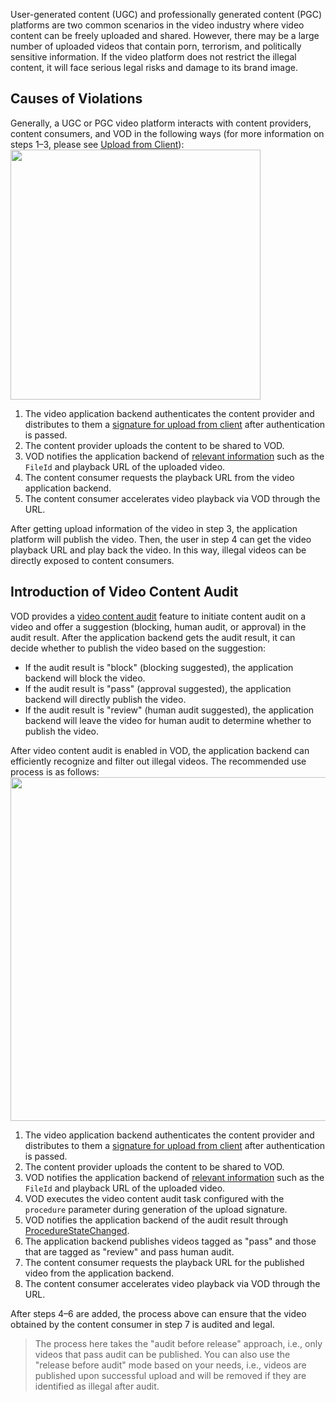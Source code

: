 User-generated content (UGC) and professionally generated content (PGC) platforms are two common scenarios in the video industry where video content can be freely uploaded and shared. However, there may be a large number of uploaded videos that contain porn, terrorism, and politically sensitive information. If the video platform does not restrict the illegal content, it will face serious legal risks and damage to its brand image.

## Causes of Violations

Generally, a UGC or PGC video platform interacts with content providers, content consumers, and VOD in the following ways (for more information on steps 1–3, please see [Upload from Client](https://intl.cloud.tencent.com/document/product/266/33921)):
<img src="https://main.qcloudimg.com/raw/afe1e6c94f5546d559c276a117a5562e.png" width="400">
1. The video application backend authenticates the content provider and distributes to them a [signature for upload from client](https://intl.cloud.tencent.com/document/product/266/33922) after authentication is passed.
2. The content provider uploads the content to be shared to VOD.
3. VOD notifies the application backend of [relevant information](https://intl.cloud.tencent.com/document/product/266/33950) such as the `FileId` and playback URL of the uploaded video.
4. The content consumer requests the playback URL from the video application backend.
5. The content consumer accelerates video playback via VOD through the URL.

After getting upload information of the video in step 3, the application platform will publish the video. Then, the user in step 4 can get the video playback URL and play back the video. In this way, illegal videos can be directly exposed to content consumers.

## Introduction of Video Content Audit
VOD provides a [video content audit](https://intl.cloud.tencent.com/document/product/266/33944) feature to initiate content audit on a video and offer a suggestion (blocking, human audit, or approval) in the audit result. After the application backend gets the audit result, it can decide whether to publish the video based on the suggestion:
* If the audit result is "block" (blocking suggested), the application backend will block the video.
* If the audit result is "pass" (approval suggested), the application backend will directly publish the video.
* If the audit result is "review" (human audit suggested), the application backend will leave the video for human audit to determine whether to publish the video.

After video content audit is enabled in VOD, the application backend can efficiently recognize and filter out illegal videos. The recommended use process is as follows:
<img src="https://main.qcloudimg.com/raw/750a8f13fbc0bc4cf3231d2c70234745.png" width="550">

1. The video application backend authenticates the content provider and distributes to them a [signature for upload from client](https://intl.cloud.tencent.com/document/product/266/33922) after authentication is passed.
2. The content provider uploads the content to be shared to VOD.
3. VOD notifies the application backend of [relevant information](https://intl.cloud.tencent.com/document/product/266/33950) such as the `FileId` and playback URL of the uploaded video.
4. VOD executes the video content audit task configured with the `procedure` parameter during generation of the upload signature.
5. VOD notifies the application backend of the audit result through [ProcedureStateChanged](https://intl.cloud.tencent.com/document/product/266/33953).
6. The application backend publishes videos tagged as "pass" and those that are tagged as "review" and pass human audit.
7. The content consumer requests the playback URL for the published video from the application backend.
8. The content consumer accelerates video playback via VOD through the URL.

After steps 4–6 are added, the process above can ensure that the video obtained by the content consumer in step 7 is audited and legal.

> The process here takes the "audit before release" approach, i.e., only videos that pass audit can be published. You can also use the "release before audit" mode based on your needs, i.e., videos are published upon successful upload and will be removed if they are identified as illegal after audit.
